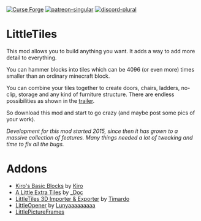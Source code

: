 [![Curse Forge](https://cdn.jsdelivr.net/npm/@intergrav/devins-badges@3/assets/cozy/available/curseforge_vector.svg)](https://www.curseforge.com/minecraft/mc-mods/littletiles)
[![patreon-singular](https://cdn.jsdelivr.net/npm/@intergrav/devins-badges@3/assets/cozy/donate/patreon-singular_vector.svg)](https://www.patreon.com/creativemd)
[![discord-plural](https://cdn.jsdelivr.net/npm/@intergrav/devins-badges@3/assets/cozy/social/discord-plural_vector.svg)](https://discord.com/invite/W9QM3fS)


# LittleTiles

This mod allows you to build anything you want. It adds a way to add more detail to everything. 

You can hammer blocks into tiles which can be 4096 (or even more) times smaller than an ordinary minecraft block. 

You can combine your tiles together to create doors, chairs, ladders, no-clip, storage and any kind of furniture structure. 
There are endless possibilities as shown in the [trailer](https://youtu.be/2Hrn4pdV_ac). 

So download this mod and start to go crazy (and maybe post some pics of your work).

*Development for this mod started 2015, since then it has grown to a massive collection of features. Many things needed a lot of tweaking and time to fix all the bugs.*

# Addons

- [Kiro's Basic Blocks](https://www.curseforge.com/minecraft/mc-mods/kiros-basic-blocks) by [Kiro](https://www.curseforge.com/members/kirokadura/projects)
- [A Little Extra Tiles](https://www.curseforge.com/minecraft/mc-mods/alet) by [_Doc](https://www.curseforge.com/members/ll_doc/projects)
- [LittleTiles 3D Importer & Exporter](https://www.curseforge.com/minecraft/mc-mods/littletiles-3d-importer) by [Timardo](https://www.curseforge.com/members/timardo/projects)
- [LittleOpener](https://www.curseforge.com/minecraft/mc-mods/little-opener) by [Lunyaaaaaaaaa](https://legacy.curseforge.com/members/Lunyaaaaaaaaa/projects)
- [LittlePictureFrames](https://www.curseforge.com/minecraft/mc-mods/littleframes)
